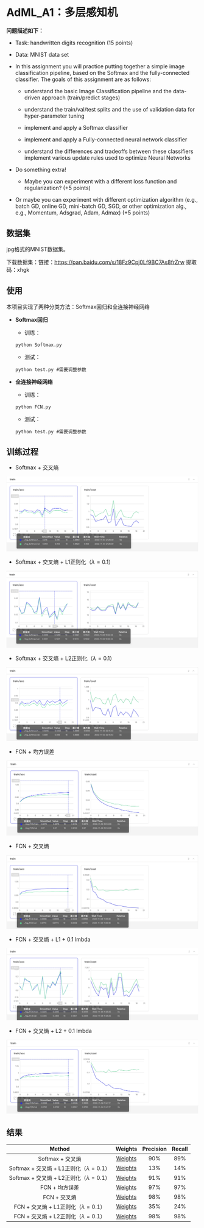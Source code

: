 # AdML_A1：多层感知机

**问题描述如下：**


- Task: handwritten digits recognition (15 points)


- Data: MNIST data set


- In this assignment you will practice putting together a simple image classification pipeline, based on the Softmax and the fully-connected classifier. The goals of this assignment are as follows:

  - understand the basic Image Classification pipeline and the data-driven approach (train/predict stages)

  - understand the train/val/test splits and the use of validation data for hyper-parameter tuning

  - implement and apply a Softmax classifier

  - implement and apply a Fully-connected neural network classifier

  - understand the differences and tradeoffs between these classifiers implement various update rules used to optimize Neural Networks
- Do something extra! 

  - Maybe you can experiment with a different loss function and regularization? (+5 points)
- Or maybe you can experiment with different optimization algorithm (e.g., batch GD, online GD, mini-batch GD, SGD, or other optimization alg., e.g., Momentum, Adsgrad, Adam, Admax)  (+5 points)

## 数据集

jpg格式的MNIST数据集。

下载数据集：链接：https://pan.baidu.com/s/18Fz9Cpj0Lf9BC7As8frZrw 提取码：xhgk

## 使用

本项目实现了两种分类方法：Softmax回归和全连接神经网络

- **Softmax回归**

  - 训练：

  ```
  python Softmax.py
  ```

  - 测试：

  ```
  python test.py #需要调整参数
  ```

- **全连接神经网络**
	- 训练：

  ```
  python FCN.py
  ```

  - 测试：

  ```
  python test.py #需要调整参数
  ```


## 训练过程

- Softmax + 交叉熵

![SoftmaxCE](./pictures/SoftmaxCE.png)

- Softmax + 交叉熵 + L1正则化（$\lambda=0.1$）

![Softmax_CE_L1_0.1](./pictures/Softmax_CE_L1_0.1.png)

- Softmax + 交叉熵 + L2正则化（$\lambda=0.1$）

![Softmax_CE_L2_01](./pictures/Softmax_CE_L2_01.png)

- FCN + 均方误差

![FCN_Qu](./pictures/FCN_Qu.png)

- FCN + 交叉熵

![FCN_CE](./pictures/FCN_CE.png)

- FCN + 交叉熵 + L1 + 0.1 lmbda

![FCN_CE_L1_01](./pictures/FCN_CE_L1_01.png)

- FCN + 交叉熵 + L2 + 0.1 lmbda

![FCN_CE_L2_01](./pictures/FCN_CE_L2_01.png)

## 结果

|                    Method                    |                    Weights                     | Precision | Recall |
| :------------------------------------------: | :--------------------------------------------: | :-------: | :----: |
|               Softmax + 交叉熵               | [Weights](https://pan.quark.cn/s/995a10bf8752) |    90%    |  89%   |
| Softmax + 交叉熵 + L1正则化（$\lambda=0.1$） | [Weights](https://pan.quark.cn/s/e4167c36c1e2) |    13%    |  14%   |
| Softmax + 交叉熵 + L2正则化（$\lambda=0.1$） | [Weights](https://pan.quark.cn/s/f82312c3697c) |    91%    |  91%   |
|                FCN + 均方误差                | [Weights](https://pan.quark.cn/s/5eede67e0ba3) |    97%    |  97%   |
|                 FCN + 交叉熵                 | [Weights](https://pan.quark.cn/s/8dbc94c1f203) |    98%    |  98%   |
|   FCN + 交叉熵 + L1正则化（$\lambda=0.1$）   | [Weights](https://pan.quark.cn/s/5768cac95502) |    35%    |  24%   |
|   FCN + 交叉熵 + L2正则化（$\lambda=0.1$）   | [Weights](https://pan.quark.cn/s/6010040a4b36) |    98%    |  98%   |

